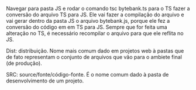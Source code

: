 Navegar para pasta JS e rodar o comando tsc bytebank.ts para o TS fazer a conversão do arquivo TS para JS.
Ele vai fazer a compilação do arquivo e vai gerar dentro da pasta JS o arquivo bytebank.js, porque ele fez a conversão do código em em TS para JS.
Sempre que for feita uma alteração no TS, é necessário recompilar o arquivo para que ele reflita no JS.

Dist: distribuição. Nome mais comum dado em projetos web à pastas que de fato representam o conjunto de arquivos que vão para o ambiete final (de produção).

SRC: source/fonte/código-fonte. É o nome comum dado à pasta de desenvolvimento de um projeto.
